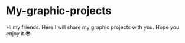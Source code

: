 # My-graphic-projects
Hi my friends. Here I will share my graphic projects with you.
Hope you enjoy it.😎
